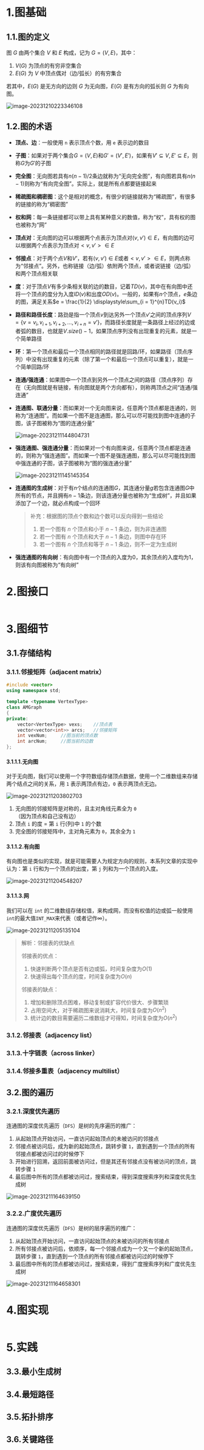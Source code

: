 # 1.图基础

## 1.1.图的定义

图 $G$ 由两个集合 $V$ 和 $E$ 构成，记为 $G = (V, E)$，其中：

1.   $V(G)$ 为顶点的有穷非空集合
2.   $E(G)$ 为 $V$ 中顶点偶对（边/弧长）的有穷集合

若其中，$E(G)$ 是无方向的边则 $G$ 为无向图，$E(G)$ 是有方向的弧长则 $G$ 为有向图。

![image-20231210223346108](./assets/image-20231210223346108.png)

## 1.2.图的术语

-   **顶点、边**：一般使用 `n` 表示顶点个数，用 `e` 表示边的数目

-   **子图**：如果对于两个集合$G = (V, E)$和$G' = (V', E')$，如果有$V' \subseteq V, E' \subseteq E$，则称$G$为$G'$的子图

-   **完全图**：无向图若具有$n(n - 1)/2$条边就称为“无向完全图”，有向图若具有$n(n-1)$则称为“有向完全图”。实际上，就是所有点都要链接起来

-   **稀疏图和稠密图**：这个是相对的概念，有很少的链接就称为“稀疏图”，有很多的链接的称为“稠密图”

-   **权和网**：每一条链接都可以带上具有某种意义的数值，称为“权”，具有权的图也被称为“网”

-   **顶点对**：无向图的边可以根据两个点表示为顶点对$(v, v') \in E$，有向图的边可以根据两个点表示为顶点对$<v, v'> \in E$

-   **邻接点**：对于两个点$V$和$V’$，若有$(v, v') \in E$或者$<v, v'> \in E$，则两点称为“邻接点”。另外，也称链接（边/弧）依附两个顶点，或者说链接（边/弧）和两个顶点相关联

-   **度**：对于顶点$V$有多少条相关联的边的数目，记着$TD(v)$，其中在有向图中还将一个顶点的度分为入度$ID(v)$和出度$OD(v)$。一般的，如果有$n$个顶点，$e$条边的图，满足关系$e = \frac{1}{2} \displaystyle\sum_{i = 1}^{n}TD(v_i)$

-   **路径和路径长度**：路劲是指一个顶点$v$到达另外一个顶点$v'$之间的顶点序列$V = \{v = v_{i}, v_{i+1}, v_{i+2}, ..., v_{i+n} = v' \}$，而路径长度就是一条路径上经过的边或者弧的数目，也就是$V.size() - 1$，如果顶点序列没有出现重复的元素，就是一个简单路径

-   **环**：第一个顶点和最后一个顶点相同的路径就是回路/环，如果路径（顶点序列）中没有出现重复的元素（除了第一个和最后一个顶点可以重复），就是一个简单回路/环

-   **连通/强连通**：如果图中一个顶点到另外一个顶点之间的路径（顶点序列）存在（无向图就是有链接，有向图就是两个方向都有），则称两顶点之间“连通/强连通”

-   **连通图、联通分量**：而如果对一个无向图来说，任意两个顶点都是连通的，则称为“连通图”。而如果一个图不是连通图，那么可以尽可能找到图中连通的子图，该子图被称为“图的连通分量”

    ![image-20231211144804731](./assets/image-20231211144804731.png)

-   **强连通图、强连通分量**：而如果对一个有向图来说，任意两个顶点都是连通的，则称为“强连通图”。而如果一个图不是强连通图，那么可以尽可能找到图中强连通的子图，该子图被称为“图的强连通分量”

    ![image-20231211145145354](./assets/image-20231211145145354.png)

-   **连通图的生成树**：对于有$n$个结点的连通图$G$，其连通分量$g$若包含连通图$G$中所有的节点，并且拥有$n - 1$条边，则该连通分量也被称为“生成树”，并且如果添加了一个边，就必点构成一个回环

    >   补充：根据图的顶点个数和边个数可以反向得到一些结论
    >
    >   1.   若一个图有 $n$ 个顶点和小于 $n - 1$ 条边，则为非连通图
    >   2.   若一个图有 $n$ 个顶点和大于 $n - 1$ 条边，则图中存在环
    >   3.   若一个图有 $n$ 个顶点和等于 $n - 1$ 条边，则不一定为生成树

-   **强连通图的有向树**：有向图中有一个顶点的入度为$0$，其余顶点的入度均为$1$，则该有向图被称为“有向树”

# 2.图接口

```cpp

```

# 3.图细节

## 3.1.存储结构

### 3.1.1.邻接矩阵（adjacent matrix）

```cpp
#include <vector>
using namespace std;

template <typename VertexType>
class AMGraph
{
private:
	vector<VertexType> vexs;	//顶点表
	vector<vector<int>> arcs;	//邻接矩阵
	int vexNum;		//图当前的顶点数
	int arcNum;		//图当前的边数
};
```

#### 3.1.1.1.无向图

对于无向图，我们可以使用一个字符数组存储顶点数据，使用一个二维数组来存储两个结点之间的关系，用 `1` 表示两顶点有边，`0` 表示两顶点无边。

![image-20231211203802703](./assets/image-20231211203802703.png)

1.   无向图的邻接矩阵是对称的，且主对角线元素全为 `0`（因为顶点和自己没有边）
2.   顶点 `i` 的度 = 第 `i` 行(列)中 `1` 的个数
3.   完全图的邻接矩阵中，主对角元素为 `0`，其余全为 `1`

#### 3.1.1.2.有向图

有向图也是类似的实现，就是可能需要人为规定方向的规则，本系列文章的实现中认为：第 `i` 行和为一个顶点的出度，第 `j` 列和为一个顶点的入度。 

![image-20231211204548207](./assets/image-20231211204548207.png)

#### 3.1.1.3.网

我们可以在 `int` 的二维数组存储权值，来构成网，而没有权值的边或弧一般使用`int`的最大值`INT_MAX`来代表（或者记作$∞$）。

![image-20231211205135104](./assets/image-20231211205135104.png)

>   解析：邻接表的优缺点
>
>   邻接表的优点：
>
>   1.   快速判断两个顶点是否有边或弧，时间复杂度为$O(1)$
>   2.   快速得出每个顶点的度，时间复杂度为$O(n)$
>
>   邻接表的缺点：
>
>   1.   增加和删除顶点困难，移动复制或扩容代价很大、步骤繁琐
>   2.   占用空间大，对于稀疏图来说消耗大，时间复杂度为$O(n^{2})$
>   3.   统计边的数目需要遍历二维数组才可得知，时间复杂度为$O(n^{2})$

### 3.1.2.邻接表（adjacency list）



### 3.1.3.十字链表（across linker）



### 3.1.4.邻接多重表（adjacency multilist）



## 3.2.图的遍历

### 3.2.1.深度优先遍历

连通图的深度优先遍历（`DFS`）是树的先序遍历的推广：

1.   从起始顶点开始访问，一直访问起始顶点的未被访问的邻接点
2.   邻接点被访问后，成为新的起始顶点，跳转步骤 `1`，直到遇到一个顶点的所有邻接点都被访问过的时候停下
3.   开始进行回溯，返回前面被访问过，但是其还有邻接点没有被访问的顶点，跳转步骤 `1`
4.   最后图中所有的顶点都被访问过，搜索结束，得到深度搜索序列和深度优先生成树

![image-20231211164639150](./assets/image-20231211164639150.png)

### 3.2.2.广度优先遍历

连通图的深度优先遍历（`DFS`）是树的层序遍历的推广：

1.   从起始顶点开始访问，一直访问起始顶点的未被访问的所有邻接点
2.   所有邻接点被访问后，依顺序，每一个邻接点成为一个又一个新的起始顶点，跳转步骤 `1`，直到遇到一个顶点的所有邻接点都被访问过的时候停下
3.   最后图中所有的顶点都被访问过，搜索结束，得到广度搜索序列和广度优先生成树

![image-20231211164658301](./assets/image-20231211164658301.png)

# 4.图实现

```cpp
```

# 5.实践

## 3.3.最小生成树



## 3.4.最短路径



## 3.5.拓扑排序



## 3.6.关键路径
